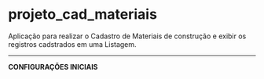 # projeto_cad_materiais
Aplicação para realizar o Cadastro de Materiais de construção e exibir os registros cadstrados em uma Listagem.

-----------------------

**CONFIGURAÇÕES INICIAIS**
